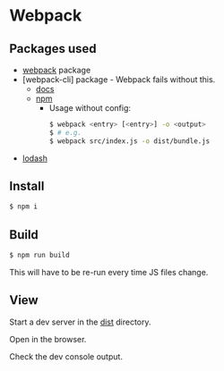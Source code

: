# Webpack

## Packages used

- [webpack](http://webpack.github.io/) package
- [webpack-cli] package - Webpack fails without this.
    - [docs](https://webpack.js.org/api/cli/)
    - [npm](https://www.npmjs.com/package/webpack-cli)
        - Usage without config:
            ```sh
            $ webpack <entry> [<entry>] -o <output>
            $ # e.g.
            $ webpack src/index.js -o dist/bundle.js
            ```
- [lodash](https://www.npmjs.com/package/lodash)


## Install

```sh
$ npm i
```

## Build

```sh
$ npm run build
```

This will have to be re-run every time JS files change.

## View

Start a dev server in the [dist](dist/) directory.

Open in the browser.

Check the dev console output.
